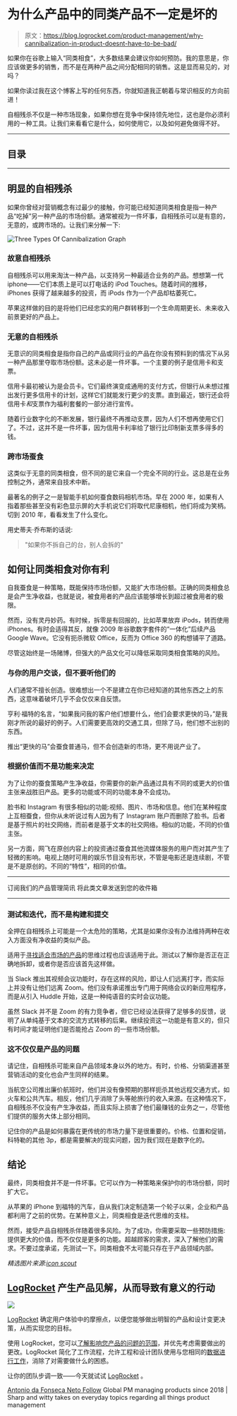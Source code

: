 # 为什么产品中的同类产品不一定是坏的

> 原文：<https://blog.logrocket.com/product-management/why-cannibalization-in-product-doesnt-have-to-be-bad/>

如果你在谷歌上输入“同类相食”，大多数结果会建议你如何预防。我的意思是，你应该做更多的销售，而不是在两种产品之间分配相同的销售。这是显而易见的，对吗？

如果你读过我在这个博客上写的任何东西，你就知道我正朝着与常识相反的方向前进！

自相残杀不仅是一种市场现象，如果你想在竞争中保持领先地位，这也是你必须利用的一种工具。让我们来看看它是什么，如何使用它，以及如何避免做得不好。

* * *

## 目录

* * *

## 明显的自相残杀

如果你曾经对营销概念有过最少的接触，你可能已经知道同类相食是指一种产品“吃掉”另一种产品的市场份额。通常被视为一件坏事，自相残杀可以是有意的，无意的，或跨市场的。让我们来分解一下:

![Three Types Of Cannibalization Graph](img/3e2599557652c1f7b9bcaa191cf580ec.png)

### 故意自相残杀

自相残杀可以用来淘汰一种产品，以支持另一种最适合业务的产品。想想第一代 iphone——它们本质上是可以打电话的 iPod Touches。随着时间的推移，iPhones 获得了越来越多的投资，而 iPods 作为一个产品却枯萎死亡。

苹果这样做的目的是将他们已经忠实的用户群转移到一个生命周期更长、未来收入前景更好的产品上。

### 无意的自相残杀

无意识的同类相食是指你自己的产品或同行业的产品在你没有预料到的情况下从另一种产品那里夺取市场份额。这未必是一件坏事。一个主要的例子是信用卡和支票。

信用卡最初被认为是会员卡。它们最终演变成通用的支付方式，但银行从未想过推出发行更多信用卡的计划，这样它们就能发行更少的支票。直到最近，银行还会将信用卡*和*支票作为福利套餐的一部分进行宣传。

随着行业数字化的不断发展，银行最终不再推动支票，因为人们不想再使用它们了。不过，这并不是一件坏事，因为信用卡利率给了银行比印制新支票多得多的钱。

### 跨市场蚕食

这类似于无意的同类相食，但不同的是它来自一个完全不同的行业。这总是在业务控制之外，通常来自技术中断。

最著名的例子之一是智能手机如何蚕食数码相机市场。早在 2000 年，如果有人指着那些甚至没有彩色显示屏的大手机说它们将取代尼康相机，他们将成为笑柄。切到 2010 年，看看发生了什么变化。

用史蒂夫·乔布斯的话说:

> "如果你不拆自己的台，别人会拆的"

## 如何让同类相食对你有利

自我蚕食是一种策略，既能保持市场份额，又能扩大市场份额。正确的同类相食总是会产生净收益，也就是说，被食用者的产品应该能够增长到超过被食用者的极限。

然而，没有灵丹妙药。有时候，拆零是有回报的，比如苹果放弃 iPods，转而使用 iPhones。有时会适得其反，就像 2009 年谷歌数字套件的“一体化”后续产品 Google Wave。它没有扼杀微软 Office，反而为 Office 360 的构想铺平了道路。

尽管这始终是一场赌博，但强大的产品文化可以降低采取同类相食策略的风险。

### 与你的用户交谈，但不要听他们的

人们通常不擅长创造。很难想出一个不是建立在你已经知道的其他东西之上的东西，这意味着破坏几乎不会仅仅来自反馈。

亨利·福特的名言，“如果我问我的客户他们想要什么，他们会要求更快的马，”是我刚才所说的最好的例子。人们需要更高效的交通工具，但除了马，他们想不出别的东西。

推出“更快的马”会蚕食普通马，但不会创造新的市场，更不用说产业了。

### 根据价值而不是功能来决定

为了让你的蚕食策略产生净收益，你需要你的新产品通过具有不同的或更大的价值主张来战胜旧产品。更多的功能或不同的功能本身不会成功。

脸书和 Instagram 有很多相似的功能:视频、图片、市场和信息。他们在某种程度上互相蚕食，但你从未听说过有人因为有了 Instagram 账户而删除了脸书。后者是基于照片的社交网络，而前者是基于文本的社交网络。相似的功能，不同的价值主张。

另一方面，网飞在原创内容上的投资通过蚕食其他流媒体服务的用户而对其产生了轻微的影响。电视上随时可用的娱乐节目没有形状，不管是电影还是连续剧，不管是不是原创的。不同的“特性”，相同的价值。

* * *

订阅我们的产品管理简讯
将此类文章发送到您的收件箱

* * *

### 测试和迭代，而不是构建和提交

全押在自相残杀上可能是一个太危险的策略，尤其是如果你没有办法维持两种在收入方面没有净收益的类似产品。

适用于[寻找适合市场的产品](https://blog.logrocket.com/product-management/what-is-product-market-fit-measure-examples/)的思维过程也应该适用于此。测试以了解你是否正在正确地拆卸，或者你是否应该首先这样做。

当 Slack 推出其视频会议功能时，存在这样的风险，即让人们远离打字，而实际上并没有让他们远离 Zoom。他们没有承诺推出专门用于网络会议的新应用程序，而是从引入 Huddle 开始，这是一种纯语音的实时会议功能。

虽然 Slack 并不是 Zoom 的有力竞争者，但它已经设法获得了足够多的反馈，说明了从单纯基于文本的交流方式转移的后果。继续投资这一功能是有意义的，但只有时间才能证明他们是否能抢占 Zoom 的一些市场份额。

### 这不仅仅是产品的问题

请记住，自相残杀可能来自产品领域本身以外的地方。有时，价格、分销渠道甚至营销活动的变化也会产生同样的结果。

当航空公司推出廉价航班时，他们并没有像预期的那样扼杀其他远程交通方式，如火车和公共汽车。相反，他们几乎消除了头等舱旅行的收入来源。在这种情况下，自相残杀不仅没有产生净收益，而且实际上损害了他们最赚钱的业务之一，尽管他们提供的服务大体上部分相同。

记住你的产品是如何暴露在更传统的市场力量下是很重要的。价格、位置和促销，科特勒的其他 3p，都是需要解决的现实问题，因为我们现在是数字化的。

## 结论

最终，同类相食并不是一件坏事。它可以作为一种策略来保护你的市场份额，同时扩大它。

从苹果的 iPhone 到福特的汽车，自从我们决定制造第一个轮子以来，企业和产品都利用了之前的优势。在某种意义上，同类相食是迭代思维的支柱。

然而，接受产品自相残杀伴随着很多风险。为了成功，你需要采取一些预防措施:提供更大的价值，而不仅仅是更多的功能。超越顾客的需求，深入了解他们的需求。不要过度承诺，先测试一下。同类相食不太可能只存在于产品领域内部。

*精选图片来源:[icon scout](https://iconscout.com/icon/trophy-2666504)*

## [LogRocket](https://lp.logrocket.com/blg/pm-signup) 产生产品见解，从而导致有意义的行动

[![](img/1af2ef21ae5da387d71d92a7a09c08e8.png)](https://lp.logrocket.com/blg/pm-signup)

[LogRocket](https://lp.logrocket.com/blg/pm-signup) 确定用户体验中的摩擦点，以便您能够做出明智的产品和设计变更决策，从而实现您的目标。

使用 LogRocket，您可以[了解影响您产品的问题的范围](https://logrocket.com/for/analytics-for-web-applications)，并优先考虑需要做出的更改。LogRocket 简化了工作流程，允许工程和设计团队使用与您相同的[数据进行工作](https://logrocket.com/for/web-analytics-solutions)，消除了对需要做什么的困惑。

让你的团队步调一致——今天就试试 [LogRocket](https://lp.logrocket.com/blg/pm-signup) 。

[Antonio da Fonseca Neto Follow](https://blog.logrocket.com/author/antoniofonsecaneto/) Global PM managing products since 2018 | Sharp and witty takes on everyday topics regarding all things product management